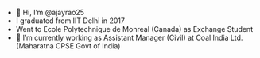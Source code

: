 - 👋 Hi, I’m @ajayrao25
- I graduated from IIT Delhi in 2017
- Went to Ecole Polytechnique de Monreal (Canada) as Exchange Student
- 🌱 I’m currently working as Assistant Manager (Civil) at Coal India Ltd. (Maharatna CPSE Govt of India) 
